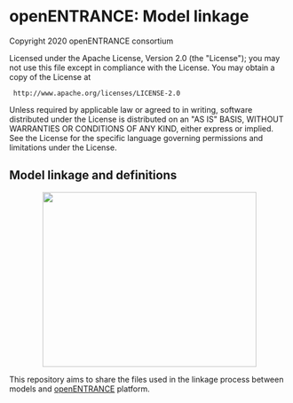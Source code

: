 # openENTRANCE: Model linkage

Copyright 2020 openENTRANCE consortium

   Licensed under the Apache License, Version 2.0 (the "License");
   you may not use this file except in compliance with the License.
   You may obtain a copy of the License at

     http://www.apache.org/licenses/LICENSE-2.0

   Unless required by applicable law or agreed to in writing, software
   distributed under the License is distributed on an "AS IS" BASIS,
   WITHOUT WARRANTIES OR CONDITIONS OF ANY KIND, either express or implied.
   See the License for the specific language governing permissions and
   limitations under the License.

## Model linkage and definitions

<p align="center">
  <img width="385" height="315" src="https://github.com/openENTRANCE/linkages/blob/main/0_assets/Models.png">
</p>


This repository aims to share the files used in the linkage process between models and [openENTRANCE](https://openentrance.eu/) platform.
